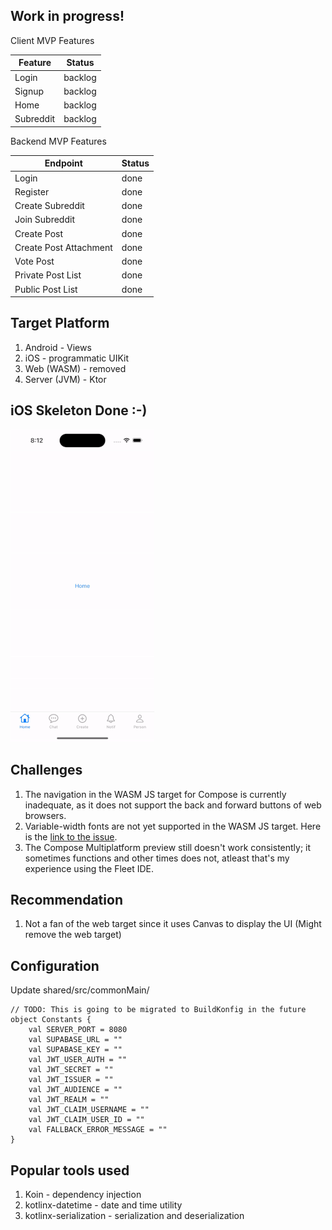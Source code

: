 ## Work in progress!

Client MVP Features

| Feature   | Status  |
|-----------|---------|
| Login     | backlog |
| Signup    | backlog |
| Home      | backlog |
| Subreddit | backlog |

Backend MVP Features

| Endpoint               | Status |
|------------------------|--------|
| Login                  | done   |
| Register               | done   |
| Create Subreddit       | done   |
| Join Subreddit         | done   |
| Create Post            | done   |
| Create Post Attachment | done   |
| Vote Post              | done   |
| Private Post List      | done   |
| Public Post List       | done   |

## Target Platform

1. Android - Views
2. iOS - programmatic UIKit
3. Web (WASM) - removed
4. Server (JVM) - Ktor

## iOS Skeleton Done :-)
![ios-skeleton](./assets/ios-skeleton.gif)

## Challenges

1. The navigation in the WASM JS target for Compose is currently inadequate, as it does not support the back and forward
   buttons of web browsers.
2. Variable-width fonts are not yet supported in the WASM JS target. Here is
   the [link to the issue](https://youtrack.jetbrains.com/issue/CMP-4635/Wasm-Variable-fonts-are-displayed-as).
3. The Compose Multiplatform preview still doesn't work consistently; it sometimes functions and other times does not,
   atleast that's my experience using the Fleet IDE.

## Recommendation

1. Not a fan of the web target since it uses Canvas to display the UI (Might remove the web target)

## Configuration

Update shared/src/commonMain/

```
// TODO: This is going to be migrated to BuildKonfig in the future
object Constants {
    val SERVER_PORT = 8080
    val SUPABASE_URL = ""
    val SUPABASE_KEY = ""
    val JWT_USER_AUTH = ""
    val JWT_SECRET = ""
    val JWT_ISSUER = ""
    val JWT_AUDIENCE = ""
    val JWT_REALM = ""
    val JWT_CLAIM_USERNAME = ""
    val JWT_CLAIM_USER_ID = ""
    val FALLBACK_ERROR_MESSAGE = ""
}
```

## Popular tools used

1. Koin - dependency injection
2. kotlinx-datetime - date and time utility
3. kotlinx-serialization - serialization and deserialization